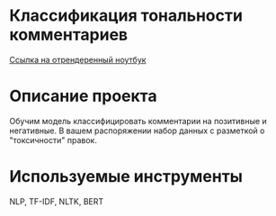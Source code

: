# Классификация тональности комментариев
[Ссылка на отрендеренный ноутбук](https://nbviewer.org/github/wnttoknow/yandex_practicum_projects/blob/main/%D0%9A%D0%BB%D0%B0%D1%81%D1%81%D0%B8%D1%84%D0%B8%D0%BA%D0%B0%D1%86%D0%B8%D1%8F%20%D1%82%D0%BE%D0%BD%D0%B0%D0%BB%D1%8C%D0%BD%D0%BE%D1%81%D1%82%D0%B8%20%D0%BA%D0%BE%D0%BC%D0%BC%D0%B5%D0%BD%D1%82%D0%B0%D1%80%D0%B8%D0%B5%D0%B2/toxic_comments.ipynb)

# Описание проекта
Обучим модель классифицировать комментарии на позитивные и негативные. В вашем распоряжении набор данных с разметкой о "токсичности" правок.

# Используемые инструменты
NLP, TF-IDF, NLTK, BERT
